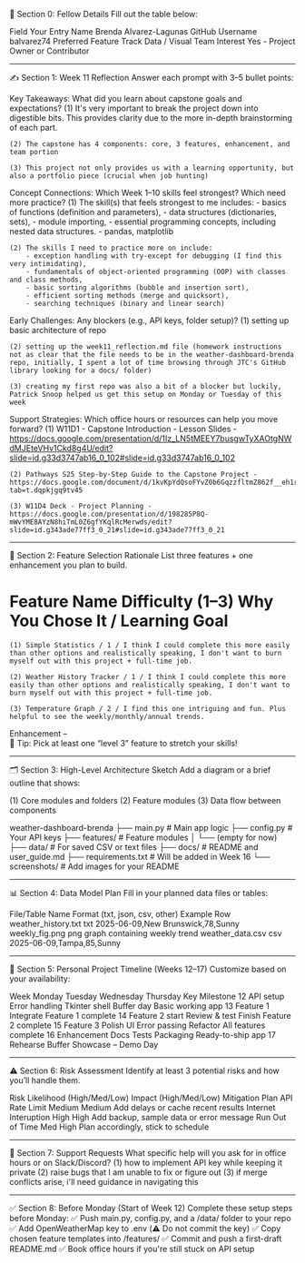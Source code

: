 🔖 Section 0: Fellow Details
Fill out the table below:

Field	Your Entry
Name	Brenda Alvarez-Lagunas
GitHub Username	balvarez74
Preferred Feature Track	Data / Visual
Team Interest	Yes - Project Owner or Contributor
______

✍️ Section 1: Week 11 Reflection
Answer each prompt with 3–5 bullet points:

Key Takeaways: What did you learn about capstone goals and expectations?
    (1) It's very important to break the project down into digestible bits. This provides clarity due to the more in-depth brainstorming of each part.

    (2) The capstone has 4 components: core, 3 features, enhancement, and team portion

    (3) This project not only provides us with a learning opportunity, but also a portfolio piece (crucial when job hunting)

Concept Connections: Which Week 1–10 skills feel strongest? Which need more practice?
    (1) The skill(s) that feels strongest to me includes:
        - basics of functions (definition and parameters),
        - data structures (dictionaries, sets),
        - module importing,
        - essential programming concepts, including nested data structures.
        - pandas, matplotlib

    (2) The skills I need to practice more on include:
        - exception handling with try-except for debugging (I find this very intimidating),
        - fundamentals of object-oriented programming (OOP) with classes and class methods,
        - basic sorting algorithms (bubble and insertion sort),
        - efficient sorting methods (merge and quicksort),
        - searching techniques (binary and linear search)

Early Challenges: Any blockers (e.g., API keys, folder setup)?
    (1) setting up basic architecture of repo

    (2) setting up the week11_reflection.md file (homework instructions not as clear that the file needs to be in the weather-dashboard-brenda repo, initially, I spent a lot of time browsing through JTC's GitHub library looking for a docs/ folder)

    (3) creating my first repo was also a bit of a blocker but luckily, Patrick Snoop helped us get this setup on Monday or Tuesday of this week

Support Strategies: Which office hours or resources can help you move forward?
    (1) W11D1 - Capstone Introduction - Lesson Slides - https://docs.google.com/presentation/d/1Iz_LN5tMEEY7busgwTyXAOtgNWdMJEteVHv1Ckd8g4U/edit?slide=id.g33d3747ab16_0_102#slide=id.g33d3747ab16_0_102

    (2) Pathways S25 Step-by-Step Guide to the Capstone Project - https://docs.google.com/document/d/1kvKpYdQsoFYvZ0b6GqzzfltmZ862f__eh1r4lvtVWrI/edit?tab=t.dqpkjgq9tv45

    (3) W11D4 Deck - Project Planning - https://docs.google.com/presentation/d/198285P8Q-mWvYME8AYzN8hiTmL0Z6gfYKqlRcMerwds/edit?slide=id.g343ade77ff3_0_21#slide=id.g343ade77ff3_0_21

____

🧠 Section 2: Feature Selection Rationale
List three features + one enhancement you plan to build.

#	Feature Name	Difficulty (1–3)	Why You Chose It / Learning Goal
    (1)	Simple Statistics / 1 / I think I could complete this more easily than other options and realistically speaking, I don't want to burn myself out with this project + full-time job.		

    (2)	Weather History Tracker / 1 / I think I could complete this more easily than other options and realistically speaking, I don't want to burn myself out with this project + full-time job.	

    (3)	Temperature Graph / 2 / I find this one intriguing and fun. Plus helpful to see the weekly/monthly/annual trends.

Enhancement		–	
🧩 Tip: Pick at least one “level 3” feature to stretch your skills!
____

🗂️ Section 3: High-Level Architecture Sketch
Add a diagram or a brief outline that shows:

(1) Core modules and folders
(2) Feature modules
(3) Data flow between components

weather-dashboard-brenda
├── main.py               # Main app logic
├── config.py             # Your API keys
├── features/             # Feature modules
│   └── (empty for now)
├── data/                 # For saved CSV or text files
├── docs/                 # README and user_guide.md
├── requirements.txt      # Will be added in Week 16
└── screenshots/          # Add images for your README

____

📊 Section 4: Data Model Plan
Fill in your planned data files or tables:

File/Table Name	    Format (txt, json, csv, other)	    Example Row
weather_history.txt	    txt	                            2025-06-09,New Brunswick,78,Sunny
weekly_fig.png          png                             graph containing weekly trend
weather_data.csv        csv                             2025-06-09,Tampa,85,Sunny
____

📆 Section 5: Personal Project Timeline (Weeks 12–17)
Customize based on your availability:

Week	Monday	         Tuesday	        Wednesday	    Thursday	 Key Milestone
12	    API setup	     Error handling	    Tkinter shell	Buffer day	 Basic working app
13	    Feature 1	     Integrate	        Feature 1 complete
14	    Feature 2 start	 Review & test	    Finish	        Feature 2 complete
15	    Feature 3	     Polish UI	        Error passing	Refactor	All features complete
16	    Enhancement	Docs Tests	            Packaging	    Ready-to-ship app
17	    Rehearse	     Buffer	            Showcase	–	Demo Day

____
⚠️ Section 6: Risk Assessment
Identify at least 3 potential risks and how you’ll handle them.

Risk	                Likelihood  (High/Med/Low)	Impact (High/Med/Low)	    Mitigation Plan
API Rate Limit	        Medium	                    Medium	                    Add delays or cache recent results
Internet Interuption    High                        High                        Add backup, sample data or error message
Run Out of Time         Med                         High                        Plan accordingly, stick to schedule
____
🤝 Section 7: Support Requests
What specific help will you ask for in office hours or on Slack/Discord?
    (1) how to implement API key while keeping it private
    (2) raise bugs that I am unable to fix or figure out
    (3) if merge conflicts arise, i'll need guidance in navigating this
____

✅ Section 8: Before Monday (Start of Week 12)
Complete these setup steps before Monday:
    ✅ Push main.py, config.py, and a /data/ folder to your repo
    ✅ Add OpenWeatherMap key to .env (⚠️ Do not commit the key)
    ✅ Copy chosen feature templates into /features/
    ✅ Commit and push a first-draft README.md
    ✅ Book office hours if you're still stuck on API setup